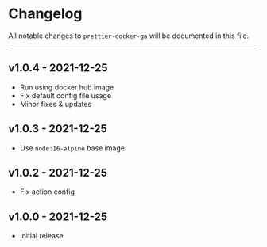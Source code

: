 # Changelog

All notable changes to `prettier-docker-ga` will be documented in this file.

---

## v1.0.4 - 2021-12-25

- Run using docker hub image
- Fix default config file usage
- Minor fixes & updates

## v1.0.3 - 2021-12-25

- Use `node:16-alpine` base image

## v1.0.2 - 2021-12-25

- Fix action config

## v1.0.0 - 2021-12-25

- Initial release
